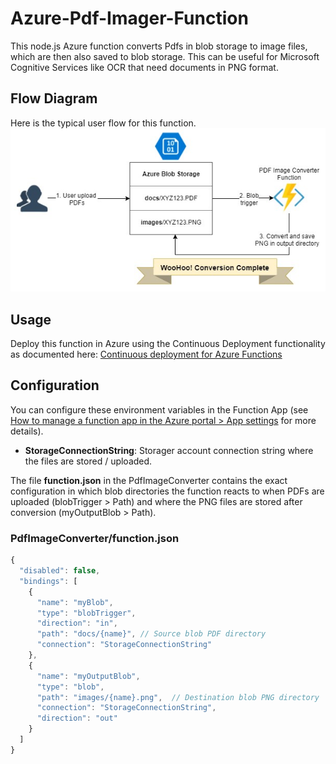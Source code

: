 # Azure-Pdf-Imager-Function
This node.js Azure function converts Pdfs in blob storage to image files, which are then also saved to blob storage. This can be useful for Microsoft Cognitive Services like OCR that need documents in PNG format.

## Flow Diagram
Here is the typical user flow for this function.
![PDF conversion flow](img/flow.png.jpg)

## Usage
Deploy this function in Azure using the Continuous Deployment functionality as documented here: [Continuous deployment for Azure Functions](https://docs.microsoft.com/en-us/azure/azure-functions/functions-continuous-deployment)

## Configuration
You can configure these environment variables in the Function App (see [How to manage a function app in the Azure portal > App settings](https://docs.microsoft.com/en-us/azure/azure-functions/functions-how-to-use-azure-function-app-settings#settings) for more details).

- **StorageConnectionString**: Storager account connection string where the files are stored / uploaded.

The file **function.json** in the PdfImageConverter contains the exact configuration in which blob directories the function reacts to when PDFs are uploaded (blobTrigger > Path) and where the PNG files are stored after conversion (myOutputBlob > Path).

### PdfImageConverter/function.json

```javascript
{
  "disabled": false,
  "bindings": [
    {
      "name": "myBlob",
      "type": "blobTrigger",
      "direction": "in",
      "path": "docs/{name}", // Source blob PDF directory
      "connection": "StorageConnectionString"
    },
    {
      "name": "myOutputBlob",
      "type": "blob",
      "path": "images/{name}.png",  // Destination blob PNG directory
      "connection": "StorageConnectionString",
      "direction": "out"
    }
  ]
}
```
